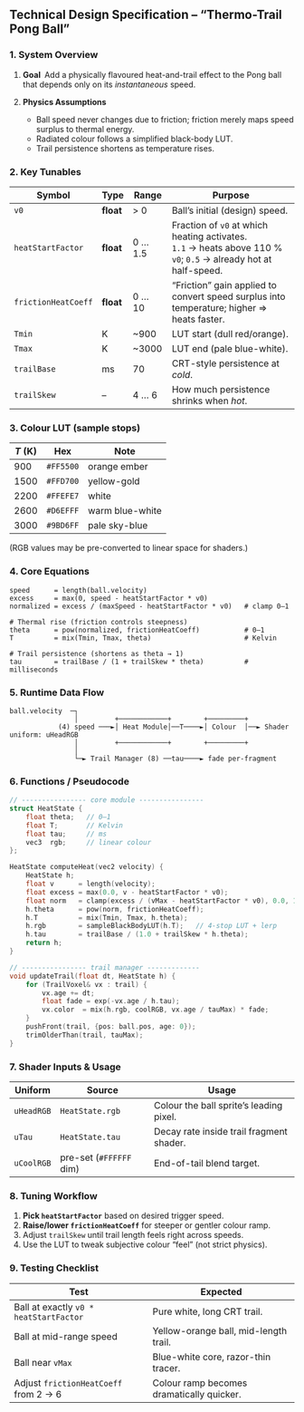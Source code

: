 ## Technical Design Specification – “Thermo-Trail Pong Ball”

### 1.  System Overview

1. **Goal** Add a physically flavoured heat-and-trail effect to the Pong ball that depends only on its *instantaneous* speed.
2. **Physics Assumptions**

   * Ball speed never changes due to friction; friction merely maps speed surplus to thermal energy.
   * Radiated colour follows a simplified black-body LUT.
   * Trail persistence shortens as temperature rises.

### 2.  Key Tunables

| Symbol              | Type      | Range   | Purpose                                                                                                            |
| ------------------- | --------- | ------- | ------------------------------------------------------------------------------------------------------------------ |
| `v0`                | **float** | > 0     | Ball’s initial (design) speed.                                                                                     |
| `heatStartFactor`   | **float** | 0 … 1.5 | Fraction of `v0` at which heating activates.<br>`1.1` → heats above 110 % `v0`; `0.5` → already hot at half-speed. |
| `frictionHeatCoeff` | **float** | 0 … 10  | “Friction” gain applied to convert speed surplus into temperature; higher ⇒ heats faster.                          |
| `Tmin`              | K         | \~900   | LUT start (dull red/orange).                                                                                       |
| `Tmax`              | K         | \~3000  | LUT end (pale blue-white).                                                                                         |
| `trailBase`         | ms        | 70      | CRT-style persistence at *cold*.                                                                                   |
| `trailSkew`         | –         | 4 … 6   | How much persistence shrinks when *hot*.                                                                           |

### 3.  Colour LUT  (sample stops)

| *T* (K) | Hex       | Note            |
| ------- | --------- | --------------- |
| 900     | `#FF5500` | orange ember    |
| 1500    | `#FFD700` | yellow-gold     |
| 2200    | `#FFEFE7` | white           |
| 2600    | `#D6EFFF` | warm blue-white |
| 3000    | `#9BD6FF` | pale sky-blue   |

(RGB values may be pre-converted to linear space for shaders.)

### 4.  Core Equations

```text
speed      = length(ball.velocity)
excess     = max(0, speed - heatStartFactor * v0)
normalized = excess / (maxSpeed - heatStartFactor * v0)   # clamp 0–1

# Thermal rise (friction controls steepness)
theta      = pow(normalized, frictionHeatCoeff)           # 0–1
T          = mix(Tmin, Tmax, theta)                       # Kelvin

# Trail persistence (shortens as theta → 1)
tau        = trailBase / (1 + trailSkew * theta)          # milliseconds
```

### 5.  Runtime Data Flow

```
ball.velocity  ─┐
                │         +────────────+        +─────────+
            (4) speed ───►│ Heat Module│──T────►│ Colour  │──► Shader uniform: uHeadRGB
                │         +────────────+        +─────────+
                │
                └─► Trail Manager (8) ──tau────► fade per-fragment
```

### 6.  Functions / Pseudocode

```cpp
// ---------------- core module ----------------
struct HeatState {
    float theta;   // 0–1
    float T;       // Kelvin
    float tau;     // ms
    vec3  rgb;     // linear colour
};

HeatState computeHeat(vec2 velocity) {
    HeatState h;
    float v      = length(velocity);
    float excess = max(0.0, v - heatStartFactor * v0);
    float norm   = clamp(excess / (vMax - heatStartFactor * v0), 0.0, 1.0);
    h.theta      = pow(norm, frictionHeatCoeff);
    h.T          = mix(Tmin, Tmax, h.theta);
    h.rgb        = sampleBlackBodyLUT(h.T);   // 4-stop LUT + lerp
    h.tau        = trailBase / (1.0 + trailSkew * h.theta);
    return h;
}

// ---------------- trail manager -------------
void updateTrail(float dt, HeatState h) {
    for (TrailVoxel& vx : trail) {
        vx.age += dt;
        float fade = exp(-vx.age / h.tau);
        vx.color  = mix(h.rgb, coolRGB, vx.age / tauMax) * fade;
    }
    pushFront(trail, {pos: ball.pos, age: 0});
    trimOlderThan(trail, tauMax);
}
```

### 7.  Shader Inputs & Usage

| Uniform    | Source                  | Usage                                    |
| ---------- | ----------------------- | ---------------------------------------- |
| `uHeadRGB` | `HeatState.rgb`         | Colour the ball sprite’s leading pixel.  |
| `uTau`     | `HeatState.tau`         | Decay rate inside trail fragment shader. |
| `uCoolRGB` | pre-set (`#FFFFFF` dim) | End-of-tail blend target.                |

### 8.  Tuning Workflow

1. **Pick `heatStartFactor`** based on desired trigger speed.
2. **Raise/lower `frictionHeatCoeff`** for steeper or gentler colour ramp.
3. Adjust `trailSkew` until trail length feels right across speeds.
4. Use the LUT to tweak subjective colour “feel” (not strict physics).

### 9.  Testing Checklist

| Test                                   | Expected                                  |
| -------------------------------------- | ----------------------------------------- |
| Ball at exactly `v0 * heatStartFactor` | Pure white, long CRT trail.               |
| Ball at mid-range speed                | Yellow-orange ball, mid-length trail.     |
| Ball near `vMax`                       | Blue-white core, razor-thin tracer.       |
| Adjust `frictionHeatCoeff` from 2 → 6  | Colour ramp becomes dramatically quicker. |

